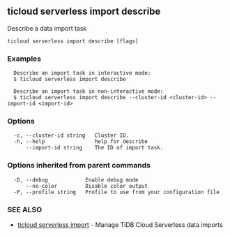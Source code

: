 ## ticloud serverless import describe

Describe a data import task

```
ticloud serverless import describe [flags]
```

### Examples

```
  Describe an import task in interactive mode:
  $ ticloud serverless import describe

  Describe an import task in non-interactive mode:
  $ ticloud serverless import describe --cluster-id <cluster-id> --import-id <import-id>
```

### Options

```
  -c, --cluster-id string   Cluster ID.
  -h, --help                help for describe
      --import-id string    The ID of import task.
```

### Options inherited from parent commands

```
  -D, --debug            Enable debug mode
      --no-color         Disable color output
  -P, --profile string   Profile to use from your configuration file
```

### SEE ALSO

* [ticloud serverless import](ticloud_serverless_import.md)	 - Manage TiDB Cloud Serverless data imports

